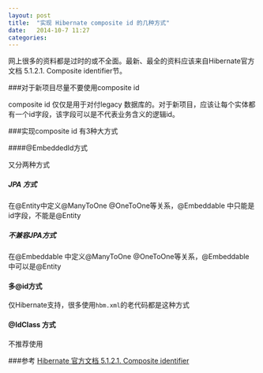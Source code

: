 ```yaml
---
layout: post
title:  "实现 Hibernate composite id 的几种方式"
date:   2014-10-7 11:27
categories: 
---
```


网上很多的资料都是过时的或不全面。最新、最全的资料应该来自Hibernate官方文档 5.1.2.1. Composite identifier节。

###对于新项目尽量不要使用composite id

composite id 仅仅是用于对付legacy 数据库的。对于新项目，应该让每个实体都有一个id字段，该字段可以是不代表业务含义的逻辑id。

###实现composite id 有3种大方式

####@EmbeddedId方式

又分两种方式

##### JPA 方式

在@Entity中定义@ManyToOne @OneToOne等关系，@Embeddable 中只能是id字段，不能是@Entity

##### 不兼容JPA方式

在@Embeddable 中定义@ManyToOne @OneToOne等关系，@Embeddable 中可以是@Entity

#### 多@id方式

仅Hibernate支持，很多使用`hbm.xml`的老代码都是这种方式

#### @IdClass 方式

不推荐使用

###参考
[Hibernate 官方文档 5.1.2.1. Composite identifier](http://docs.jboss.org/hibernate/orm/4.3/manual/en-US/html/ch05.html#mapping-declaration-id)
